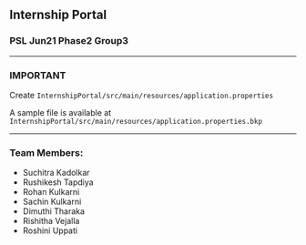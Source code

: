## Internship Portal
### PSL Jun21 Phase2 Group3
---
### IMPORTANT 

Create `InternshipPortal/src/main/resources/application.properties`

A sample file is available at `InternshipPortal/src/main/resources/application.properties.bkp`

---

### Team Members:
* Suchitra Kadolkar
* Rushikesh Tapdiya
* Rohan Kulkarni
* Sachin Kulkarni
* Dimuthi Tharaka
* Rishitha Vejalla
* Roshini Uppati
